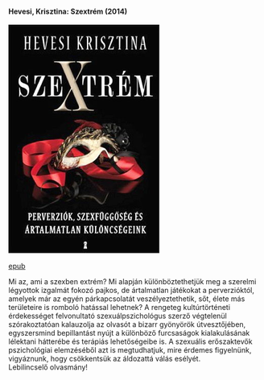 #### <a name="id_986">Hevesi, Krisztina: Szextrém (2014)</a>
<img src="https://github.com/BercziSandor/calibre_lib/raw/main/Hevesi%2C%20Krisztina/Szextrem%20%28986%29/cover.jpg" alt="cover" width="300"/>

[epub](https://github.com/BercziSandor/calibre_lib/raw/main/Hevesi%2C%20Krisztina/Szextrem%20%28986%29/Szextrem%20-%20Hevesi%2C%20Krisztina.epub)
<div>
<p>Mi az, ami a szexben extrém? Mi alapján különböztethetjük meg a szerelmi légyottok izgalmát fokozó pajkos, de ártalmatlan játékokat a perverzióktól, amelyek már az egyén párkapcsolatát veszélyeztethetik, sőt, élete más területeire is romboló hatással lehetnek? A rengeteg kultúrtörténeti érdekességet felvonultató szexuálpszichológus szerző végtelenül szórakoztatóan kalauzolja az olvasót a bizarr gyönyörök útvesztőjében, egyszersmind bepillantást nyújt a különböző furcsaságok kialakulásának lélektani hátterébe és terápiás lehetőségeibe is. A szexuális erőszaktevők pszichológiai elemzéséből azt is megtudhatjuk, mire érdemes figyelnünk, vigyáznunk, hogy csökkentsük az áldozattá válás esélyét. <br>Lebilincselő olvasmány!</p></div>

